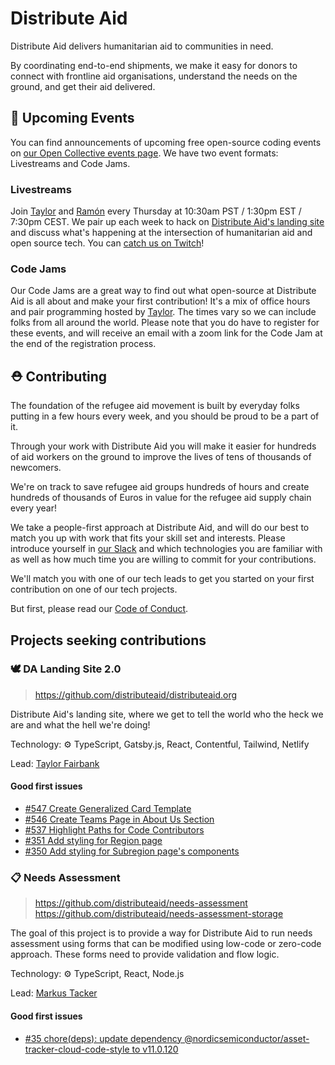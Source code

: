 # Distribute Aid

Distribute Aid delivers humanitarian aid to communities in need.

By coordinating end-to-end shipments, we make it easy for donors to connect with frontline aid organisations, understand the needs on the ground, and get their aid delivered.

## 📅 Upcoming Events

You can find announcements of upcoming free open-source coding events on [our Open Collective events page](https://opencollective.com/distribute-aid-usa/events). We have two event formats: Livestreams and Code Jams.

### Livestreams

Join [Taylor](https://twitter.com/borderless_dev) and [Ramón](https://twitter.com/hola_soy_milk) every Thursday at 10:30am PST / 1:30pm EST / 7:30pm CEST. We pair up each week to hack on [Distribute Aid's landing site](https://github.com/distributeaid/distributeaid.org) and discuss what's happening at the intersection of humanitarian aid and open source tech. You can [catch us on Twitch](https://www.twitch.tv/DistributeAid)!

### Code Jams

Our Code Jams are a great way to find out what open-source at Distribute Aid is all about and make your first contribution! It's a mix of office hours and pair programming hosted by [Taylor](https://twitter.com/borderless_dev). The times vary so we can include folks from all around the world. Please note that you do have to register for these events, and will receive an email with a zoom link for the Code Jam at the end of the registration process.

## ⛑️ Contributing

The foundation of the refugee aid movement is built by
everyday folks putting in a few hours every week, and you should be proud to be
a part of it.

Through your work with Distribute Aid you will make it easier for hundreds of
aid workers on the ground to improve the lives of tens of thousands of
newcomers.

We're on track to save
refugee aid groups hundreds of hours and create hundreds of thousands of Euros
in value for the refugee aid supply chain every year!

We take a people-first approach at Distribute Aid, and will do our best to match
you up with work that fits your skill set and interests. Please introduce
yourself in [our Slack](https://distributeaid.github.io/slack-invite-link/) and
which technologies you are familiar with as well as how much time you are
willing to commit for your contributions.

We'll match you with one of our tech leads to get you started on your first
contribution on one of our tech projects.

But first, please read our [Code of Conduct](https://github.com/distributeaid/.github/blob/saga/CODE_OF_CONDUCT.md).

## Projects seeking contributions

### 🕊️ DA Landing Site 2.0

> <https://github.com/distributeaid/distributeaid.org>

Distribute Aid's landing site, where we get to tell the world who the heck we are and what the hell we're doing!

Technology: ⚙ TypeScript, Gatsby.js, React, Contentful, Tailwind, Netlify

Lead: [Taylor Fairbank](https://github.com/jtfairbank)

#### Good first issues

<!-- embed-issues distributeaid.org -->
- [#547 Create Generalized Card Template](https://github.com/distributeaid/distributeaid.org/issues/547)
- [#546 Create Teams Page in About Us Section](https://github.com/distributeaid/distributeaid.org/issues/546)
- [#537 Highlight Paths for Code Contributors](https://github.com/distributeaid/distributeaid.org/issues/537)
- [#351 Add styling for Region page](https://github.com/distributeaid/distributeaid.org/issues/351)
- [#350 Add styling for Subregion page's components](https://github.com/distributeaid/distributeaid.org/issues/350)
<!-- embed-issues-end -->

### 📋 Needs Assessment

> <https://github.com/distributeaid/needs-assessment>  
> <https://github.com/distributeaid/needs-assessment-storage>

The goal of this project is to provide a way for Distribute Aid to run needs assessment using forms that can be modified using low-code or zero-code approach. These forms need to provide validation and flow logic.

Technology: ⚙ TypeScript, React, Node.js

Lead: [Markus Tacker](https://github.com/coderbyheart)

#### Good first issues

<!-- embed-issues needs-assessment,needs-assessment-storage -->
- [#35 chore(deps): update dependency @nordicsemiconductor/asset-tracker-cloud-code-style to v11.0.120](https://github.com/distributeaid/needs-assessment/pull/35)
<!-- embed-issues-end -->
